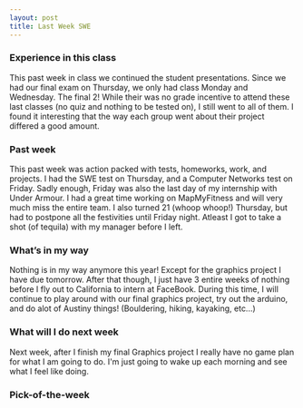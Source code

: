 ```yaml
---
layout: post
title: Last Week SWE
---
```


### Experience in this class 
This past week in class we continued the student presentations. Since we had our final exam on Thursday, we only had class Monday and Wednesday. The final 2! While their was no grade incentive to attend these last classes (no quiz and nothing to be tested on), I still went to all of them. I found it interesting that the way each group went about their project differed a good amount. 

### Past week  
This past week was action packed with tests, homeworks, work, and projects. I had the SWE test on Thursday, and a Computer Networks test on Friday. Sadly enough, Friday was also the last day of my internship with Under Armour. I had a great time working on MapMyFitness and will very much miss the entire team. I also turned 21 (whoop whoop!) Thursday, but had to postpone all the festivities until Friday night. Atleast I got to take a shot (of tequila) with my manager before I left.

### What’s in my way
Nothing is in my way anymore this year! Except for the graphics project I have due tomorrow. After that though, I just have 3 entire weeks of nothing before I fly out to California to intern at FaceBook. During this time, I will continue to play around with our final graphics project, try out the arduino, and do alot of Austiny things! (Bouldering, hiking, kayaking, etc...)
 
### What will I do next week
Next week, after I finish my final Graphics project I really have no game plan for what I am going to do. I'm just going to wake up each morning and see what I feel like doing.

### Pick-of-the-week
